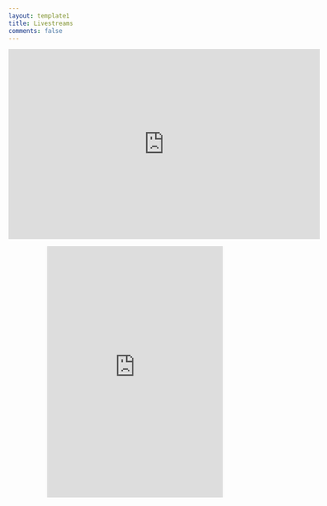 ```yaml
---
layout: template1
title: Livestreams
comments: false
---
```


<p style="text-align: center;"><iframe src="https://player.twitch.tv/?channel=lomeli12" frameborder="0" allowfullscreen="true" scrolling="no" height="378" width="620"></iframe></p>

<p style="text-align: center;"><iframe src="https://www.twitch.tv/embed/lomeli12/chat" frameborder="0" id="chat_embed" scrolling="no" height="500" width="350"></iframe></p>
